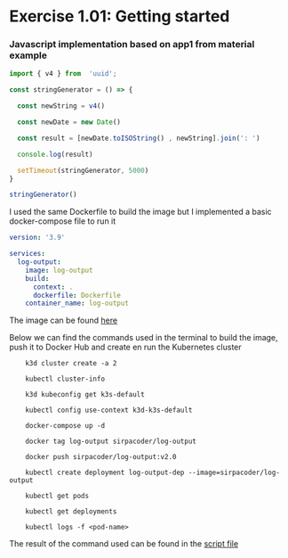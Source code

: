 # Exercise 1.01: Getting started

### Javascript implementation based on app1 from material example
```javascript
import { v4 } from  'uuid';

const stringGenerator = () => {

  const newString = v4()

  const newDate = new Date()

  const result = [newDate.toISOString() , newString].join(': ')

  console.log(result)

  setTimeout(stringGenerator, 5000)
}

stringGenerator()

```
I used the same Dockerfile to build the image but I implemented a basic docker-compose file to run it
```yaml
version: '3.9'

services:
  log-output:
    image: log-output
    build:
      context: .
      dockerfile: Dockerfile
    container_name: log-output
```

The image can be found [here](https://hub.docker.com/r/sirpacoder/log-output)

Below we can find the commands used in the terminal to build the image, push it to Docker Hub and create en run the Kubernetes cluster

```shell
    k3d cluster create -a 2
    
    kubectl cluster-info
    
    k3d kubeconfig get k3s-default
    
    kubectl config use-context k3d-k3s-default
```

```shell
    docker-compose up -d
    
    docker tag log-output sirpacoder/log-output
    
    docker push sirpacoder/log-output:v2.0
```

```shell
    kubectl create deployment log-output-dep --image=sirpacoder/log-output
    
    kubectl get pods
    
    kubectl get deployments
    
    kubectl logs -f <pod-name>
```
The result of the command used can be found in the [script file](./exercise-1.01.txt)
